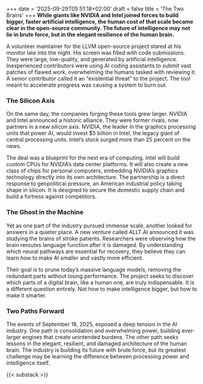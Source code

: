 +++
date = '2025-09-29T05:51:18+02:00'
draft = false
title = 'The Two Brains'
+++
**While giants like NVIDIA and Intel joined forces to build bigger, faster artificial intelligence, the human cost of that scale became clear in the open-source community. The future of intelligence may not lie in brute force, but in the elegant resilience of the human brain.**

A volunteer maintainer for the LLVM open-source project stared at his monitor late into the night. His screen was filled with code submissions. They were large, low-quality, and generated by artificial intelligence. Inexperienced contributors were using AI coding assistants to submit vast patches of flawed work, overwhelming the humans tasked with reviewing it. A senior contributor called it an “existential threat” to the project. The tool meant to accelerate progress was causing a system to burn out.

### The Silicon Axis

On the same day, the companies forging these tools grew larger. NVIDIA and Intel announced a historic alliance. They were former rivals, now partners in a new silicon axis. NVIDIA, the leader in the graphics processing units that power AI, would invest $5 billion in Intel, the legacy giant of central processing units. Intel’s stock surged more than 25 percent on the news.

The deal was a blueprint for the next era of computing. Intel will build custom CPUs for NVIDIA’s data center platforms. It will also create a new class of chips for personal computers, embedding NVIDIA’s graphics technology directly into its own architecture. The partnership is a direct response to geopolitical pressure, an American industrial policy taking shape in silicon. It is designed to secure the domestic supply chain and build a fortress against competitors.

### The Ghost in the Machine

Yet as one part of the industry pursued immense scale, another looked for answers in a quieter place. A new venture called ALLT.AI announced it was studying the brains of stroke patients. Researchers were observing how the brain reroutes language function after it is damaged. By understanding which neural pathways are essential for recovery, they believe they can learn how to make AI smaller and vastly more efficient.

Their goal is to prune today’s massive language models, removing the redundant parts without losing performance. The project seeks to discover which parts of a digital brain, like a human one, are truly indispensable. It is a different question entirely. Not how to make intelligence bigger, but how to make it smarter.

### Two Paths Forward

The events of September 18, 2025, exposed a deep tension in the AI industry. One path is consolidation and overwhelming power, building ever-larger engines that create unintended burdens. The other path seeks lessons in the elegant, resilient, and damaged architecture of the human brain. The industry is building its future with brute force, but its greatest challenge may be learning the difference between processing power and intelligence itself.

{{< substack >}}
